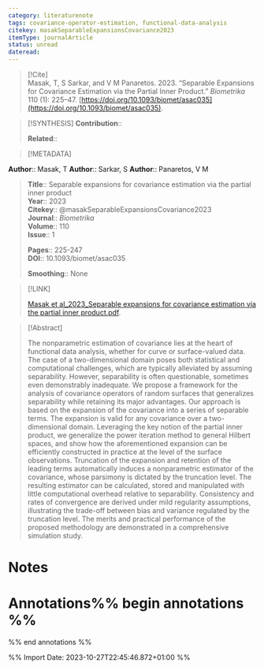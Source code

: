 ```yaml
---
category: literaturenote
tags: covariance-operator-estimation, functional-data-analysis
citekey: masakSeparableExpansionsCovariance2023
itemType: journalArticle
status: unread  
dateread:  
---
```


> [!Cite]  
> Masak, T, S Sarkar, and V M Panaretos. 2023. “Separable Expansions for Covariance Estimation via the Partial Inner Product.” _Biometrika_ 110 (1): 225–47. [https://doi.org/10.1093/biomet/asac035](https://doi.org/10.1093/biomet/asac035).

> [!SYNTHESIS] 
>**Contribution**::
>
>**Related**:: 
>

> [!METADATA]  
>
**Author**:: Masak, T
**Author**:: Sarkar, S
**Author**:: Panaretos, V M<br>
> **Title**:: Separable expansions for covariance estimation via the partial inner product    
> **Year**:: 2023     
> **Citekey**:: @masakSeparableExpansionsCovariance2023    
>**Journal**:: *Biometrika*    
>**Volume**:: 110    
>**Issue**:: 1     
>    
>    
>     
> **Pages**:: 225-247    
>**DOI**:: 10.1093/biomet/asac035    
>
>**Smoothing**:: None

> [!LINK] 
>
> [Masak et al_2023_Separable expansions for covariance estimation via the partial inner product.pdf](file:///Users/steven/Library/CloudStorage/GoogleDrive-steven.golovkine@ul.ie/My%20Drive/bibliography/Biometrika/2023/Masak%20et%20al_2023_Separable%20expansions%20for%20covariance%20estimation%20via%20the%20partial%20inner%20product.pdf).

>[!Abstract]
>
>The nonparametric estimation of covariance lies at the heart of functional data analysis, whether for curve or surface-valued data. The case of a two-dimensional domain poses both statistical and computational challenges, which are typically alleviated by assuming separability. However, separability is often questionable, sometimes even demonstrably inadequate. We propose a framework for the analysis of covariance operators of random surfaces that generalizes separability while retaining its major advantages. Our approach is based on the expansion of the covariance into a series of separable terms. The expansion is valid for any covariance over a two-dimensional domain. Leveraging the key notion of the partial inner product, we generalize the power iteration method to general Hilbert spaces, and show how the aforementioned expansion can be efficiently constructed in practice at the level of the surface observations. Truncation of the expansion and retention of the leading terms automatically induces a nonparametric estimator of the covariance, whose parsimony is dictated by the truncation level. The resulting estimator can be calculated, stored and manipulated with little computational overhead relative to separability. Consistency and rates of convergence are derived under mild regularity assumptions, illustrating the trade-off between bias and variance regulated by the truncation level. The merits and practical performance of the proposed methodology are demonstrated in a comprehensive simulation study.
>>


# Notes<br>
# Annotations%% begin annotations %%  
 
  
%% end annotations %%

%% Import Date: 2023-10-27T22:45:46.872+01:00 %%
